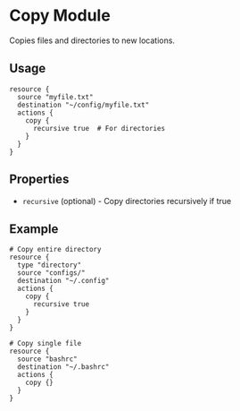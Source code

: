 # Copy Module 

Copies files and directories to new locations.

## Usage

```
resource {
  source "myfile.txt"
  destination "~/config/myfile.txt"
  actions {
    copy {
      recursive true  # For directories
    }
  }
}
```

## Properties

- `recursive` (optional) - Copy directories recursively if true

## Example

```
# Copy entire directory
resource {
  type "directory" 
  source "configs/"
  destination "~/.config"
  actions {
    copy {
      recursive true
    }
  }
}

# Copy single file
resource {
  source "bashrc"
  destination "~/.bashrc"
  actions {
    copy {}
  }
}
```